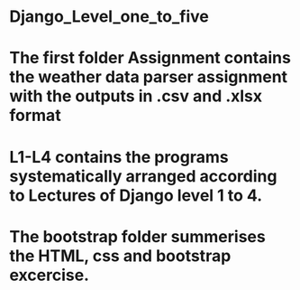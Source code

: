 # Django_Level_one_to_five
# The first folder Assignment contains the weather data parser assignment with the outputs in .csv and .xlsx format
# L1-L4 contains the programs systematically arranged according to Lectures of Django level 1 to 4.
# The bootstrap folder summerises the HTML, css and bootstrap excercise.
